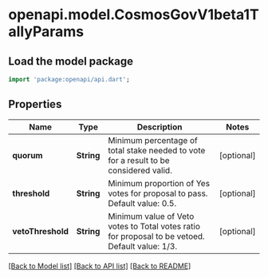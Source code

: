 # openapi.model.CosmosGovV1beta1TallyParams

## Load the model package
```dart
import 'package:openapi/api.dart';
```

## Properties
Name | Type | Description | Notes
------------ | ------------- | ------------- | -------------
**quorum** | **String** | Minimum percentage of total stake needed to vote for a result to be considered valid. | [optional] 
**threshold** | **String** | Minimum proportion of Yes votes for proposal to pass. Default value: 0.5. | [optional] 
**vetoThreshold** | **String** | Minimum value of Veto votes to Total votes ratio for proposal to be vetoed. Default value: 1/3. | [optional] 

[[Back to Model list]](../README.md#documentation-for-models) [[Back to API list]](../README.md#documentation-for-api-endpoints) [[Back to README]](../README.md)


